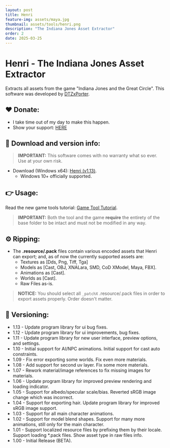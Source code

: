 ```yaml
---
layout: post
title: Henri
feature-img: assets/maya.jpg
thumbnail: assets/tools/henri.png
description: "The Indiana Jones Asset Extractor"
order: 2
date: 2025-03-25
---
```


# Henri - The Indiana Jones Asset Extractor
Extracts all assets from the game "Indiana Jones and the Great Circle". This software was developed by [DTZxPorter](https://twitter.com/dtzxporter).

## ❤️ Donate:
- I take time out of my day to make this happen.
- Show your support: [HERE](https://dtzxporter.com/donate)

## 💾 Download and version info:

> **IMPORTANT:** This software comes with no warranty what so ever. Use at your own risk.

- Download (Windows x64): [Henri (v1.13)](https://mega.nz/file/8IZFFAJY#dhNc_YSVQIcarIYbsgOUuVe6JpkZCc1U6GNS-mcH-Og).
  - Windows 10+ officially supported.

## 👉 Usage:
Read the new game tools tutorial: [Game Tool Tutorial](https://dtzxporter.com/game-tools-tutorial).

> **IMPORTANT:** Both the tool and the game **require** the entirety of the base folder to be intact and must not be modified in any way.

## ⚙️ Ripping:
- The **.resource/.pack** files contain various encoded assets that Henri can export; and, as of now the currently supported assets are:
  - Textures as [Dds, Png, Tiff, Tga]
  - Models as [Cast, OBJ, XNALara, SMD, CoD XModel, Maya, FBX].
  - Animations as [Cast].
  - Worlds as [Cast].
  - Raw Files as-is.

> **NOTICE:** You should select all `_patchX` .resource/.pack files in order to export assets properly. Order doesn't matter.

## 📌 Versioning:
- 1.13 - Update program library for ui bug fixes.
- 1.12 - Update program library for ui improvements, bug fixes.
- 1.11 - Update program library for new user interface, preview options, and settings.
- 1.10 - Initial support for AI/NPC animations. Initial support for cast auto constraints.
- 1.09 - Fix error exporting some worlds. Fix even more materials.
- 1.08 - Add support for second uv layer. Fix some more materials.
- 1.07 - Rework material/image references to fix missing images for materials.
- 1.06 - Update program library for improved preview rendering and loading indicator.
- 1.05 - Support for albedo/specular scale/bias. Reverted sRGB image change which was incorrect.
- 1.04 - Support for exporting hair. Update program library for improved sRGB image support.
- 1.03 - Support for all main character animations.
- 1.02 - Support for model blend shapes. Support for many more animations, still only for the main character.
- 1.01 - Support localized resource files by prefixing them by their locale. Support loading *.pack files. Show asset type in raw files info.
- 1.00 - Initial Release (BETA).